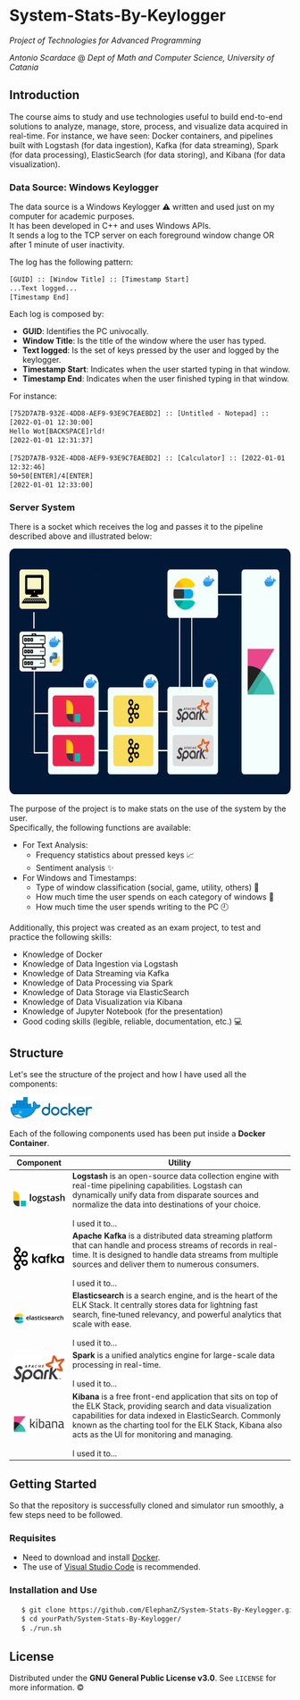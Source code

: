 # System-Stats-By-Keylogger
_Project of Technologies for Advanced Programming_

_Antonio Scardace_ @ 
_Dept of Math and Computer Science, University of Catania_

## Introduction

The course aims to study and use technologies useful to build end-to-end solutions to analyze, manage, store, process, and visualize data acquired in real-time. For instance, we have seen: Docker containers, and pipelines built with Logstash (for data ingestion), Kafka (for data streaming), Spark (for data processing), ElasticSearch (for data storing), and Kibana (for data visualization). 

### Data Source: Windows Keylogger

The data source is a Windows Keylogger :warning: written and used just on my computer for academic purposes. <br/>
It has been developed in C++ and uses Windows APIs. <br/>
It sends a log to the TCP server on each foreground window change OR after 1 minute of user inactivity.

The log has the following pattern:
```
[GUID] :: [Window Title] :: [Timestamp Start]
...Text logged...
[Timestamp End]
```

Each log is composed by:
- **GUID**: Identifies the PC univocally.
- **Window Title**: Is the title of the window where the user has typed.
- **Text logged**: Is the set of keys pressed by the user and logged by the keylogger.
- **Timestamp Start**: Indicates when the user started typing in that window.
- **Timestamp End**: Indicates when the user finished typing in that window.

For instance:
```
[752D7A7B-932E-4DD8-AEF9-93E9C7EAEBD2] :: [Untitled - Notepad] :: [2022-01-01 12:30:00]
Hello Wot[BACKSPACE]rld!
[2022-01-01 12:31:37]

[752D7A7B-932E-4DD8-AEF9-93E9C7EAEBD2] :: [Calculator] :: [2022-01-01 12:32:46]
50+50[ENTER]/4[ENTER]
[2022-01-01 12:33:00]
```

### Server System

There is a socket which receives the log and passes it to the pipeline described above and illustrated below:
<p align="center"> <img src="docs/images/pipeline.png?v=1653225037" height="440px"/> </p>

The purpose of the project is to make stats on the use of the system by the user. <br/>
Specifically, the following functions are available:
- For Text Analysis:
    + Frequency statistics about pressed keys :chart_with_upwards_trend:
    + Sentiment analysis :sparkles:
- For Windows and Timestamps:
    + Type of window classification (social, game, utility, others) :iphone:
    + How much time the user spends on each category of windows :eyes:
    + How much time the user spends writing to the PC :clock9:

Additionally, this project was created as an exam project, to test and practice the following skills:
* Knowledge of Docker
* Knowledge of Data Ingestion via Logstash
* Knowledge of Data Streaming via Kafka
* Knowledge of Data Processing via Spark 
* Knowledge of Data Storage via ElasticSearch
* Knowledge of Data Visualization via Kibana
* Knowledge of Jupyter Notebook (for the presentation)
* Good coding skills (legible, reliable, documentation, etc.) :computer:

## Structure

Let's see the structure of the project and how I have used all the components:

<img src="docs/logos/docker-logo.png?v=1653175210" width="150px" />

Each of the following components used has been put inside a **Docker Container**. <br/>

Component | Utility
----- | -------
<img src="docs/logos/logstash-logo.png" width="150px" /> | **Logstash** is an open-source data collection engine with real-time pipelining capabilities. Logstash can dynamically unify data from disparate sources and normalize the data into destinations of your choice.<br/><br/> I used it to...
<img src="docs/logos/kafka-logo.png?v=1653055181" width="150px" /> | **Apache Kafka** is a distributed data streaming platform that can handle and process streams of records in real-time. It is designed to handle data streams from multiple sources and deliver them to numerous consumers.<br/><br/> I used it to...
<img src="docs/logos/elasticsearch-logo.png" width="150px" /> | **Elasticsearch** is a search engine, and is the heart of the ELK Stack. It centrally stores data for lightning fast search, fine‑tuned relevancy, and powerful analytics that scale with ease.<br/><br/> I used it to...
<img src="docs/logos/spark-logo.png" width="150px" /> | **Spark** is a unified analytics engine for large-scale data processing in real-time.<br/><br/> I used it to...
<img src="docs/logos/kibana-logo.png?v=1653055181" width="150px" /> | **Kibana** is a free front-end application that sits on top of the ELK Stack, providing search and data visualization capabilities for data indexed in ElasticSearch. Commonly known as the charting tool for the ELK Stack, Kibana also acts as the UI for monitoring and managing.<br/><br/> I used it to...

## Getting Started

So that the repository is successfully cloned and simulator run smoothly, a few steps need to be followed.

### Requisites

* Need to download and install [Docker](https://docs.docker.com/get-docker/).
* The use of [Visual Studio Code](https://code.visualstudio.com/download) is recommended.

### Installation and Use

```sh
   $ git clone https://github.com/ElephanZ/System-Stats-By-Keylogger.git
   $ cd yourPath/System-Stats-By-Keylogger/
   $ ./run.sh
``` 

## License

Distributed under the **GNU General Public License v3.0**. See ``` LICENSE ``` for more information. :copyright:
